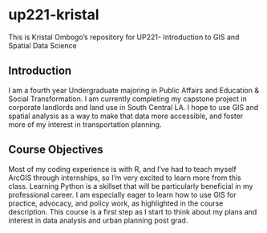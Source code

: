 # up221-kristal

This is Kristal Ombogo’s repository for UP221- Introduction to GIS and Spatial Data Science

## Introduction 

I am a fourth year Undergraduate majoring in Public Affairs and Education & Social Transformation. I am currently completing my capstone project in corporate landlords and land use in South Central LA. I hope to use GIS and spatial analysis as a way to make that data more accessible, and foster more of my interest in transportation planning. 

## Course Objectives
Most of my coding experience is with R, and I’ve had to teach myself ArcGIS through internships, so I’m very excited to learn more from this class. Learning Python is a skillset that will be particularly beneficial in my professional career.  I am especially eager to learn how to use GIS for practice, advocacy, and policy work, as highlighted in the course description. This course is a first step as I start to think about my plans and interest in data analysis and urban planning post grad. 
